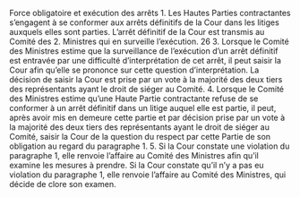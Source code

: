 Force obligatoire et exécution des arrêts
1.
Les Hautes Parties contractantes s’engagent à se conformer
aux arrêts définitifs de la Cour dans les litiges auxquels elles sont
parties.
L’arrêt définitif de la Cour est transmis au Comité des
2.
Ministres qui en surveille l’exécution.
26
3.
Lorsque le Comité des Ministres estime que la surveillance
de l’exécution d’un arrêt définitif est entravée par une difficulté
d’interprétation de cet arrêt, il peut saisir la Cour afin qu’elle se
prononce sur cette question d’interprétation. La décision de saisir
la Cour est prise par un vote à la majorité des deux tiers des
représentants ayant le droit de siéger au Comité.
4.
Lorsque le Comité des Ministres estime qu’une Haute Partie
contractante refuse de se conformer à un arrêt définitif dans un
litige auquel elle est partie, il peut, après avoir mis en demeure
cette partie et par décision prise par un vote à la majorité des
deux tiers des représentants ayant le droit de siéger au Comité,
saisir la Cour de la question du respect par cette Partie de son
obligation au regard du paragraphe 1.
5. Si la Cour constate une violation du paragraphe 1, elle
renvoie l’affaire au Comité des Ministres afin qu’il examine les
mesures à prendre. Si la Cour constate qu’il n’y a pas eu violation
du paragraphe 1, elle renvoie l’affaire au Comité des Ministres,
qui décide de clore son examen.